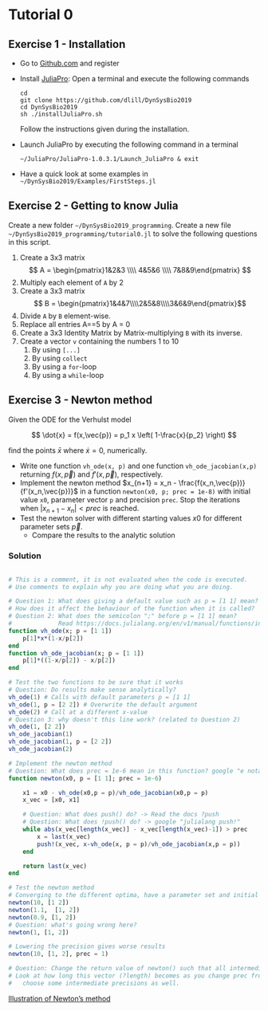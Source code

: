 # Tutorial 0

## Exercise 1 - Installation

* Go to [Github.com](https://www.github.com) and register
* Install [JuliaPro](https://juliacomputing.com/products/juliapro.html): Open a terminal and execute the following commands

    ```
    cd
    git clone https://github.com/dlill/DynSysBio2019
    cd DynSysBio2019
    sh ./installJuliaPro.sh
    ```

    Follow the instructions given during the installation.

* Launch JuliaPro by executing the following command in a terminal

    ```
    ~/JuliaPro/JuliaPro-1.0.3.1/Launch_JuliaPro & exit
    ```

* Have a quick look at some examples in `~/DynSysBio2019/Examples/FirstSteps.jl`

## Exercise 2 - Getting to know Julia

Create a new folder `~/DynSysBio2019_programming`.
Create a new file `~/DynSysBio2019_programming/tutorial0.jl` to solve the following questions in this script.

1. Create a 3x3 matrix  $$ A = \begin{pmatrix}1&2&3 \\\\ 4&5&6 \\\\ 7&8&9\end{pmatrix} $$
1. Multiply each element of `A` by 2
1. Create a 3x3 matrix $$ B = \begin{pmatrix}1&4&7\\\\2&5&8\\\\3&6&9\end{pmatrix}$$
1. Divide `A` by `B` element-wise.
1. Replace all entries A==5 by A = 0
1. Create a 3x3 Identity Matrix by Matrix-multiplying `B` with its inverse.
1. Create a vector `v` containing the numbers 1 to 10
    1. By using `[...]`
    1. By using `collect`
    1. By using a `for`-loop
    1. By using a `while`-loop


## Exercise 3 - Newton method

Given the ODE for the Verhulst model

$$
\dot{x} = f(x,\vec{p}) = p_1 x \left( 1-\frac{x}{p_2} \right)
$$

find the points $\bar{x}$ where $\dot{x}=0$, numerically.

* Write one function `vh_ode(x, p)` and one function `vh_ode_jacobian(x,p)` returning $f(x,\vec{p})$ and $f'(x,\vec{p})$, respectively.
* Implement the newton method $x_{n+1} = x_n - \frac{f(x_n,\vec{p})}{f'(x_n,\vec{p})}$ in a function `newton(x0, p; prec = 1e-8)` with initial value `x0`, parameter vector `p` and precision `prec`.
    Stop the iterations when $|x_{n+1}−x_n| < prec$ is reached.
* Test the newton solver with different starting values $x0$ for different parameter sets $\vec{p}$.
    * Compare the results to the analytic solution

### Solution

````julia

# This is a comment, it is not evaluated when the code is executed.
# Use comments to explain why you are doing what you are doing.

# Question 1: What does giving a default value such as p = [1 1] mean?
# How does it affect the behaviour of the function when it is called?
# Question 2: What does the semicolon ";" before p = [1 1] mean?
#             Read https://docs.julialang.org/en/v1/manual/functions/index.html
function vh_ode(x; p = [1 1])
    p[1]*x*(1-x/p[2])
end
function vh_ode_jacobian(x; p = [1 1])
    p[1]*((1-x/p[2]) - x/p[2])
end

# Test the two functions to be sure that it works
# Question: Do results make sense analytically?
vh_ode(1) # Calls with default parameters p = [1 1]
vh_ode(1, p = [2 2]) # Overwrite the default argument
vh_ode(2) # Call at a different x-value
# Question 3: why doesn't this line work? (related to Question 2)
vh_ode(1, [2 2])
vh_ode_jacobian(1)
vh_ode_jacobian(1, p = [2 2])
vh_ode_jacobian(2)

# Implement the newton method
# Question: What does prec = 1e-6 mean in this function? google "e notation"
function newton(x0, p = [1 1]; prec = 1e-6)

    x1 = x0 - vh_ode(x0,p = p)/vh_ode_jacobian(x0,p = p)
    x_vec = [x0, x1]

    # Question: What does push() do? -> Read the docs ?push
    # Question: What does !push() do? -> google "julialang push!"
    while abs(x_vec[length(x_vec)] - x_vec[length(x_vec)-1]) > prec
        x = last(x_vec)
        push!(x_vec, x-vh_ode(x, p = p)/vh_ode_jacobian(x,p = p))
    end

    return last(x_vec)
end

# Test the newton method
# Converging to the different optima, have a parameter set and initial conditions where it doesn't work
newton(10, [1 2])
newton(1.1,  [1, 2])
newton(0.9, [1, 2])
# Question: what's going wrong here?
newton(1, [1, 2])

# Lowering the precision gives worse results
newton(10, [1, 2], prec = 1)

# Question: Change the return value of newton() such that all intermediate steps x_vec are returned.
# Look at how long this vector (?length) becomes as you change prec from prec = 1e-12 to prec = 1,
#   choose some intermediate precisions as well.
````







[Illustration of Newton’s method](https://en.wikipedia.org/wiki/Newton's_method#/media/File:NewtonIteration_Ani.gif)
